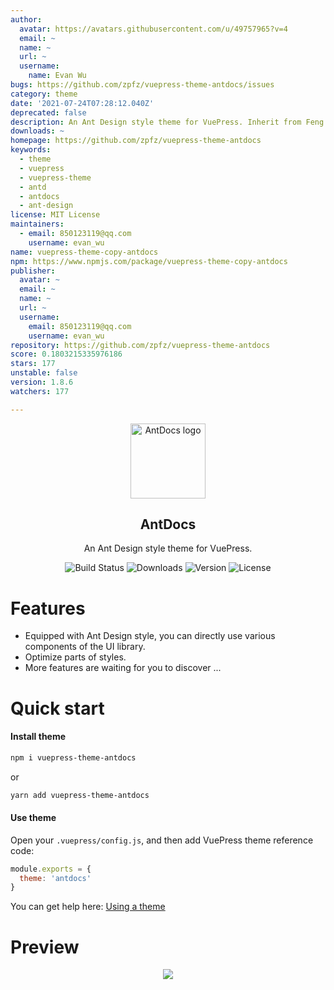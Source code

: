 ```yaml
---
author:
  avatar: https://avatars.githubusercontent.com/u/49757965?v=4
  email: ~
  name: ~
  url: ~
  username:
    name: Evan Wu
bugs: https://github.com/zpfz/vuepress-theme-antdocs/issues
category: theme
date: '2021-07-24T07:28:12.040Z'
deprecated: false
description: An Ant Design style theme for VuePress. Inherit from Feng L.H.
downloads: ~
homepage: https://github.com/zpfz/vuepress-theme-antdocs
keywords:
  - theme
  - vuepress
  - vuepress-theme
  - antd
  - antdocs
  - ant-design
license: MIT License
maintainers:
  - email: 850123119@qq.com
    username: evan_wu
name: vuepress-theme-copy-antdocs
npm: https://www.npmjs.com/package/vuepress-theme-copy-antdocs
publisher:
  avatar: ~
  email: ~
  name: ~
  url: ~
  username:
    email: 850123119@qq.com
    username: evan_wu
repository: https://github.com/zpfz/vuepress-theme-antdocs
score: 0.1803215335976186
stars: 177
unstable: false
version: 1.8.6
watchers: 177

---
```


<p align="center"><a href="https://github.com/zpfz/vuepress-theme-antdocs" target="_blank" rel="nofollow"><img width="120" src="https://s2.ax1x.com/2020/02/27/3aIcDK.png" alt="AntDocs logo"></a></p>

<h2 align="center">AntDocs</h2>

<p align="center">An Ant Design style theme for VuePress.</p>

<p align="center">
  <img src="https://img.shields.io/badge/build-passing-brightgreen?style=flat-square" alt="Build Status">
  <img src="https://img.shields.io/npm/dt/vuepress-theme-antdocs?style=flat-square&color=red" alt="Downloads">
  <img src="https://img.shields.io/github/package-json/v/zpfz/vuepress-theme-antdocs?style=flat-square" alt="Version">
  <img src="https://img.shields.io/github/license/zpfz/vuepress-theme-antdocs?style=flat-square" alt="License">
</p>

# Features
- Equipped with Ant Design style, you can directly use various components of the UI library.
- Optimize parts of styles.
- More features are waiting for you to discover ...

# Quick start

#### Install theme

```sh
npm i vuepress-theme-antdocs
```
or
```sh
yarn add vuepress-theme-antdocs
```

#### Use theme  

Open your `.vuepress/config.js`, and then add VuePress theme reference code:
```js
module.exports = {
  theme: 'antdocs'
}
```
You can get help here: [Using a theme](https://vuepress.vuejs.org/theme/using-a-theme.html#theme-shorthand)

# Preview

<p align="center"><img src="https://s2.ax1x.com/2020/02/28/3B3lOf.png"/></p>